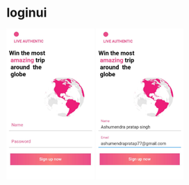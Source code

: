 # loginui

<!-- A new LoginUi -->
<img src="login1.jpg" width="40%" height="40%"> <img src="login2.jpg" width="40%" height="40%">